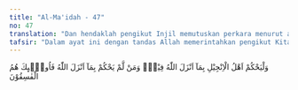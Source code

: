 ```yaml
---
title: "Al-Ma'idah - 47"
no: 47
translation: "Dan hendaklah pengikut Injil memutuskan perkara menurut apa yang diturunkan Allah di dalamnya. Barangsiapa tidak memutuskan perkara menurut apa yang diturunkan Allah, maka mereka itulah orang-orang fasik."
tafsir: "Dalam ayat ini dengan tandas Allah memerintahkan pengikut Kitab Injil, yaitu penganut syariat Nabi Isa, supaya melaksanakan isi kitab Injil sampai datangnya nabi dan rasul penutup dari bangsa Arab, agar mereka menghukum sesuai dengan apa yang telah diturunkan Allah di dalamnya, tidak diselewengkan dan tidak ditafsirkan dengan keinginan hawa nafsunya, seperti halnya penganut syariat Nabi Musa. Sekalipun demikian, tidak sedikit dari mereka yang tidak patuh, menyelewengkan makna dan pengertiannya. Mereka mengubah dan menyesuaikan dengan kehendak pemimpin-pemimpinnya, sehingga Kitab Injil yang asli yang benar-benar samawi tidak diketahui lagi di mana adanya. Mereka itu adalah orang-orang fasik karena tidak lagi menghukum dan memutuskan perkara menurut apa yang diturunkan Allah."
---
```


وَلْيَحْكُمْ اَهْلُ الْاِنْجِيْلِ بِمَآ اَنْزَلَ اللّٰهُ فِيْهِۗ وَمَنْ لَّمْ يَحْكُمْ بِمَآ اَنْزَلَ اللّٰهُ فَاُولٰۤىِٕكَ هُمُ الْفٰسِقُوْنَ

